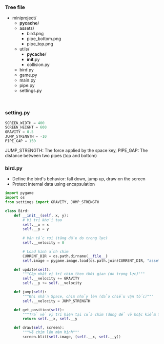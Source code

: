 ### Tree file
- miniproject/
  - __pycache__/
  - assets/
    - bird.png
    - pipe_bottom.png
    - pipe_top.png
  - utils/
    - __pycache__/
    - __init__.py
    - collision.py
  - bird.py
  - game.py
  - main.py
  - pipe.py
  - settings.py
<br>

### setting.py

```python
SCREEN_WIDTH = 400
SCREEN_HEIGHT = 600
GRAVITY = 0.5
JUMP_STRENGTH = -10
PIPE_GAP = 150
```
JUMP_STRENGTH: The force applied by the space key, PIPE_GAP: The distance between two pipes (top and bottom)

### bird.py
- Define the bird's behavior: fall down, jump up, draw on the screen
- Protect internal data using encapsulation
```python
import pygame
import os
from settings import GRAVITY, JUMP_STRENGTH

class Bird:
    def __init__(self, x, y):
        # Vị trí khởi tạo
        self.__x = x
        self.__y = y
        
        # Vận tốc rơi (tăng dần do trọng lực)
        self.__velocity = 0

        # Load hình ảnh chim
        CURRENT_DIR = os.path.dirname(__file__)
        self.image = pygame.image.load(os.path.join(CURRENT_DIR, "assets", "bird.png"))

    def update(self):
        """Cập nhật vị trí chim theo thời gian (do trọng lực)"""
        self.__velocity += GRAVITY
        self.__y += self.__velocity

    def jump(self):
        """Khi nhấn Space, chim nhảy lên (đảo chiều vận tốc)"""
        self.__velocity = JUMP_STRENGTH

    def get_position(self):
        """Trả về vị trí hiện tại của chim (dùng để vẽ hoặc kiểm tra va chạm)"""
        return self.__x, self.__y

    def draw(self, screen):
        """Vẽ chim lên màn hình"""
        screen.blit(self.image, (self.__x, self.__y))
```
